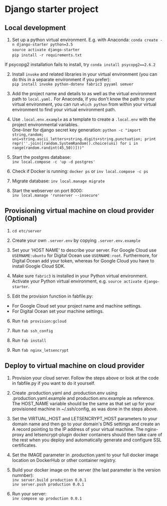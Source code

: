 Django starter project
======================
Local development
-----------------
1. Set up a python virtual environment. E.g. with Anaconda:
`conda create -n django-starter python=3.5`  
`source activate django-starter`  
`pip install -r requirements.txt`

If psycopg2 installation fails to install, try `conda install psycopg2==2.6.2`

2. Install `invoke` and related libraries in your virtual environment (you can do this in a separate environment if you prefer):  
`pip install invoke python-dotenv fabric3 pyyaml semver`  

3. Add the project name and details to as well as the virtual environment path to `local.yaml.` For Anaconda, if you don't know the path to your virtual environment, you can run `which python` from within your virtual environment to find your virtual environment path.

4. Use `.local.env.example` as a template to create a `.local.env` with the project environmental variables.  
 One-liner for django secret key generation:
 `python -c "import string,random; uni=string.ascii_letters+string.digits+string.punctuation; print repr(''.join([random.SystemRandom().choice(uni) for i in range(random.randint(45,50))]))"`

6. Start the postgres database:  
`inv local.compose -c 'up -d postgres'`

7. Check if Docker is running:
`docker ps` or `inv local.compose -c ps`

8. Migrate database:
`inv local.manage migrate`

9. Start the webserver on port 8000:  
`inv local.manage 'runserver --insecure'`

Provisioning virtual machine on cloud provider (Optional)
---------------------------------------------------------

1. `cd etc/server`

2. Create your own `.server.env` by copying `.server.env.example`

3. Set your 'HOST NAME' to describe your server. For Google Cloud use `USERNAME:ubuntu`  for Digital Ocean use `USERNAME:root`. Furthermore, for Digital Ocean add your token, whereas for Google Cloud you have to install Google Cloud SDK.

4. Make sure `fabric3` is installed in your Python virtual environment. Activate your Python virtual environment, e.g. `source activate django-starter`.

5. Edit the provision function in fabfile.py:
- For Google Cloud set your project name and machine settings. 
- For Digital Ocean set your machine settings.

6. Run `fab provision:gcloud`

7. Run `fab ssh_config`

8. Run `fab install`

9. Run `fab nginx_letsencrypt`


Deploy to virtual machine on cloud provider
--------------------------------------------

1. Provision your cloud server. Follow the steps above or look at the code in fabfile.py if you want to do it yourself.  

2. Create .production.yaml and .production.env using .production.yaml.example and production.env.example as reference. The HOST_NAME variable should be the same as that set up for your provisioned machine in ~/.ssh/config, as was done in the steps above.  

3. Set the VIRTUAL_HOST and LETSENCRYPT_HOST parameters to your domain name and then go to your domain's DNS settings and create an A record pointing to the IP address of your virtual machine. The nginx-proxy and letsencrypt-plugin docker containers should then take care of the rest when you deploy and automatically generate and configure SSL certificates.

4. Set the IMAGE parameter in .production.yaml to your full docker image location on DockerHub or other container registry.

5. Build your docker image on the server (the last parameter is the version numnber):  
   `inv server.build production 0.0.1`  
   `inv server.push production 0.0.1`  
   
6. Run your server:  
    `inv compose up production 0.0.1`  
